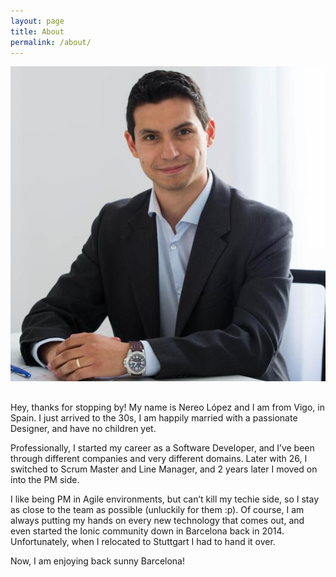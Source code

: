```yaml
---
layout: page
title: About
permalink: /about/
---
```

<div style="text-align:center; margin-bottom:30px;">
    <img src="/assets/nereo-lopez.jpeg">
</div>
Hey, thanks for stopping by! My name is Nereo López and I am from Vigo, in Spain. I just arrived to the 30s, I am happily married with a passionate Designer, and have no children yet.

Professionally, I started my career as a Software Developer, and I’ve been through different companies and very different domains. Later with 26, I switched to Scrum Master and Line Manager, and 2 years later I moved on into the PM side.

I like being PM in Agile environments, but can’t kill my techie side, so I stay as close to the team as possible (unluckily for them :p). Of course, I am always putting my hands on every new technology that comes out, and even started the Ionic community down in Barcelona back in 2014. Unfortunately, when I relocated to Stuttgart I had to hand it over.

Now, I am enjoying back sunny Barcelona!